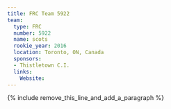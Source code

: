 ```yaml
---
title: FRC Team 5922
team:
  type: FRC
  number: 5922
  name: scots
  rookie_year: 2016
  location: Toronto, ON, Canada
  sponsors:
  - Thistletown C.I.
  links:
    Website:
---
```


{% include remove_this_line_and_add_a_paragraph %}